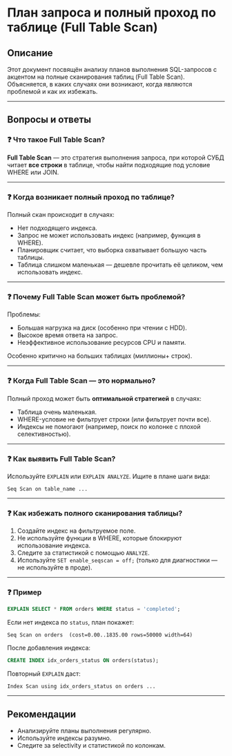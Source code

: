 # План запроса и полный проход по таблице (Full Table Scan)

## Описание

Этот документ посвящён анализу планов выполнения SQL-запросов с акцентом на полные сканирования таблиц (Full Table Scan). Объясняется, в каких случаях они возникают, когда являются проблемой и как их избежать.

---

## Вопросы и ответы

### ❓ Что такое Full Table Scan?

**Full Table Scan** — это стратегия выполнения запроса, при которой СУБД читает **все строки** в таблице, чтобы найти подходящие под условие WHERE или JOIN.

---

### ❓ Когда возникает полный проход по таблице?

Полный скан происходит в случаях:

- Нет подходящего индекса.
- Запрос не может использовать индекс (например, функция в WHERE).
- Планировщик считает, что выборка охватывает большую часть таблицы.
- Таблица слишком маленькая — дешевле прочитать её целиком, чем использовать индекс.

---

### ❓ Почему Full Table Scan может быть проблемой?

Проблемы:

- Большая нагрузка на диск (особенно при чтении с HDD).
- Высокое время ответа на запрос.
- Неэффективное использование ресурсов CPU и памяти.

Особенно критично на больших таблицах (миллионы+ строк).

---

### ❓ Когда Full Table Scan — это нормально?

Полный проход может быть **оптимальной стратегией** в случаях:

- Таблица очень маленькая.
- WHERE-условие не фильтрует строки (или фильтрует почти все).
- Индексы не помогают (например, поиск по колонке с плохой селективностью).

---

### ❓ Как выявить Full Table Scan?

Используйте `EXPLAIN` или `EXPLAIN ANALYZE`. Ищите в плане шаги вида:
```
Seq Scan on table_name ...
```

---

### ❓ Как избежать полного сканирования таблицы?

1. Создайте индекс на фильтруемое поле.
2. Не используйте функции в WHERE, которые блокируют использование индекса.
3. Следите за статистикой с помощью `ANALYZE`.
4. Используйте `SET enable_seqscan = off;` (только для диагностики — не используйте в проде).

---

### ❓ Пример

```sql
EXPLAIN SELECT * FROM orders WHERE status = 'completed';
```

Если нет индекса по `status`, план покажет:

```
Seq Scan on orders  (cost=0.00..1835.00 rows=50000 width=64)
```

После добавления индекса:

```sql
CREATE INDEX idx_orders_status ON orders(status);
```

Повторный `EXPLAIN` даст:

```
Index Scan using idx_orders_status on orders ...
```

---

## Рекомендации

- Анализируйте планы выполнения регулярно.
- Используйте индексы разумно.
- Следите за selectivity и статистикой по колонкам.

